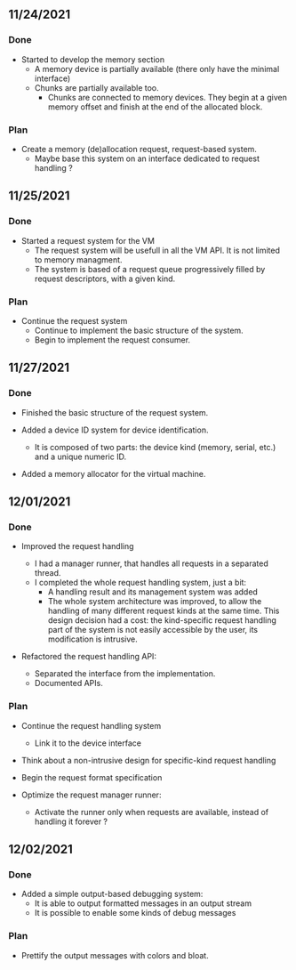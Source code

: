 ## 11/24/2021

### Done

* Started to develop the memory section
  * A memory device is partially available (there only have the minimal interface)
  * Chunks are partially available too.
    * Chunks are connected to memory devices. They begin at a given memory offset
    and finish at the end of the allocated block.

### Plan

* Create a memory (de)allocation request, request-based system.
  * Maybe base this system on an interface dedicated to request handling ?

## 11/25/2021

### Done

* Started a request system for the VM
  * The request system will be usefull in all the VM API. It is not limited to
  memory managment.
  * The system is based of a request queue progressively filled by request
  descriptors, with a given kind.

### Plan

* Continue the request system
  * Continue to implement the basic structure of the system.
  * Begin to implement the request consumer.

## 11/27/2021

### Done

* Finished the basic structure of the request system.

* Added a device ID system for device identification.
  * It is composed of two parts: the device kind (memory, serial, etc.) and a 
  unique numeric ID.

* Added a memory allocator for the virtual machine.

## 12/01/2021

### Done

* Improved the request handling
  * I had a manager runner, that handles all requests in a separated thread.
  * I completed the whole request handling system, just a bit:
    * A handling result and its management system was added
    * The whole system architecture was improved, to allow the handling of
    many different request kinds at the same time. This design decision had a
    cost: the kind-specific request handling part of the system is not easily
    accessible by the user, its modification is intrusive.

* Refactored the request handling API:
  * Separated the interface from the implementation.
  * Documented APIs.

### Plan

* Continue the request handling system
  * Link it to the device interface

* Think about a non-intrusive design for specific-kind request handling

* Begin the request format specification

* Optimize the request manager runner:
  * Activate the runner only when requests are available, instead of handling
  it forever ?

## 12/02/2021

### Done

* Added a simple output-based debugging system:
  * It is able to output formatted messages in an output stream
  * It is possible to enable some kinds of debug messages

### Plan

* Prettify the output messages with colors and bloat.